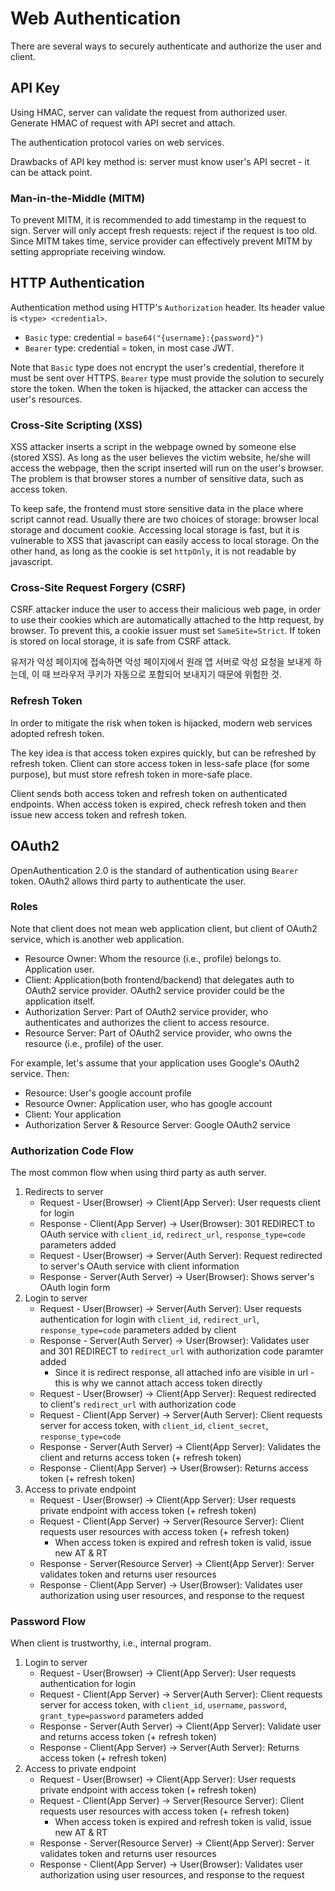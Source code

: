 # Web Authentication

There are several ways to securely authenticate and authorize the user and client.

## API Key

Using HMAC, server can validate the request from authorized user.
Generate HMAC of request with API secret and attach.

The authentication protocol varies on web services.

Drawbacks of API key method is: server must know user's API secret - it can be attack point.

### Man-in-the-Middle (MITM)

To prevent MITM, it is recommended to add timestamp in the request to sign.
Server will only accept fresh requests: reject if the request is too old.
Since MITM takes time, service provider can effectively prevent MITM by setting appropriate receiving window.

## HTTP Authentication

Authentication method using HTTP's `Authorization` header.
Its header value is `<type> <credential>`.

* `Basic` type: credential = `base64("{username}:{password}")`
* `Bearer` type: credential = token, in most case JWT.

Note that `Basic` type does not encrypt the user's credential, therefore it must be sent over HTTPS.
`Bearer` type must provide the solution to securely store the token.
When the token is hijacked, the attacker can access the user's resources.

### Cross-Site Scripting (XSS)

XSS attacker inserts a script in the webpage owned by someone else (stored XSS).
As long as the user believes the victim website, he/she will access the webpage,
then the script inserted will run on the user's browser.
The problem is that browser stores a number of sensitive data, such as access token.

To keep safe, the frontend must store sensitive data in the place where script cannot read.
Usually there are two choices of storage: browser local storage and document cookie.
Accessing local storage is fast, but it is vulnerable to XSS that javascript can easily access to local storage.
On the other hand, as long as the cookie is set `httpOnly`, it is not readable by javascript.

### Cross-Site Request Forgery (CSRF)

CSRF attacker induce the user to access their malicious web page,
in order to use their cookies which are automatically attached to the http request, by browser.
To prevent this, a cookie issuer must set `SameSite=Strict`.
If token is stored on local storage, it is safe from CSRF attack.

유저가 악성 페이지에 접속하면 악성 페이지에서 원래 앱 서버로 악성 요청을 보내게 하는데, 이 때 브라우저 쿠키가 자동으로 포함되어 보내지기 때문에 위험한 것.

### Refresh Token

In order to mitigate the risk when token is hijacked,
modern web services adopted refresh token.

The key idea is that access token expires quickly, but can be refreshed by refresh token.
Client can store access token in less-safe place (for some purpose),
but must store refresh token in more-safe place.

Client sends both access token and refresh token on authenticated endpoints.
When access token is expired, check refresh token and then issue new access token and refresh token.

## OAuth2

OpenAuthentication 2.0 is the standard of authentication using `Bearer` token.
OAuth2 allows third party to authenticate the user.

### Roles

Note that client does not mean web application client, but client of OAuth2 service, which is another web application.

* Resource Owner: Whom the resource (i.e., profile) belongs to. Application user.
* Client: Application(both frontend/backend) that delegates auth to OAuth2 service provider. OAuth2 service provider could be the application itself.
* Authorization Server: Part of OAuth2 service provider, who authenticates and authorizes the client to access resource.
* Resource Server: Part of OAuth2 service provider, who owns the resource (i.e., profile) of the user.

For example, let's assume that your application uses Google's OAuth2 service. Then:

* Resource: User's google account profile
* Resource Owner: Application user, who has google account
* Client: Your application
* Authorization Server & Resource Server: Google OAuth2 service

### Authorization Code Flow

The most common flow when using third party as auth server.

1. Redirects to server
    * Request - User(Browser) -> Client(App Server): User requests client for login
    * Response - Client(App Server) -> User(Browser): 301 REDIRECT to OAuth service with `client_id`, `redirect_url`, `response_type=code` parameters added
    * Request - User(Browser) -> Server(Auth Server): Request redirected to server's OAuth service with client information
    * Response - Server(Auth Server) -> User(Browser): Shows server's OAuth login form
2. Login to server
    * Request - User(Browser) -> Server(Auth Server): User requests authentication for login with `client_id`, `redirect_url`, `response_type=code` parameters added by client
    * Response - Server(Auth Server) -> User(Browser): Validates user and 301 REDIRECT to `redirect_url` with authorization code paramter added
        * Since it is redirect response, all attached info are visible in url - this is why we cannot attach access token directly
    * Request - User(Browser) -> Client(App Server): Request redirected to client's `redirect_url` with authorization code
    * Request - Client(App Server) -> Server(Auth Server): Client requests server for access token, with `client_id`, `client_secret`, `response_type=code`
    * Response - Server(Auth Server) -> Client(App Server): Validates the client and returns access token (+ refresh token)
    * Response - Client(App Server) -> User(Browser): Returns access token (+ refresh token)
3. Access to private endpoint
    * Request - User(Browser) -> Client(App Server): User requests private endpoint with access token (+ refresh token)
    * Request - Client(App Server) -> Server(Resource Server): Client requests user resources with access token (+ refresh token)
        * When access token is expired and refresh token is valid, issue new AT & RT
    * Response - Server(Resource Server) -> Client(App Server): Server validates token and returns user resources
    * Response - Client(App Server) -> User(Browser): Validates user authorization using user resources, and response to the request

### Password Flow

When client is trustworthy, i.e., internal program.

1. Login to server
    * Request - User(Browser) -> Client(App Server): User requests authentication for login
    * Request - Client(App Server) -> Server(Auth Server): Client requests server for access token, with `client_id`, `username`, `password`, `grant_type=password` parameters added
    * Response - Server(Auth Server) -> Client(App Server): Validate user and returns access token (+ refresh token)
    * Response - Client(App Server) -> Server(Auth Server): Returns access token (+ refresh token)
2. Access to private endpoint
    * Request - User(Browser) -> Client(App Server): User requests private endpoint with access token (+ refresh token)
    * Request - Client(App Server) -> Server(Resource Server): Client requests user resources with access token (+ refresh token)
        * When access token is expired and refresh token is valid, issue new AT & RT
    * Response - Server(Resource Server) -> Client(App Server): Server validates token and returns user resources
    * Response - Client(App Server) -> User(Browser): Validates user authorization using user resources, and response to the request
